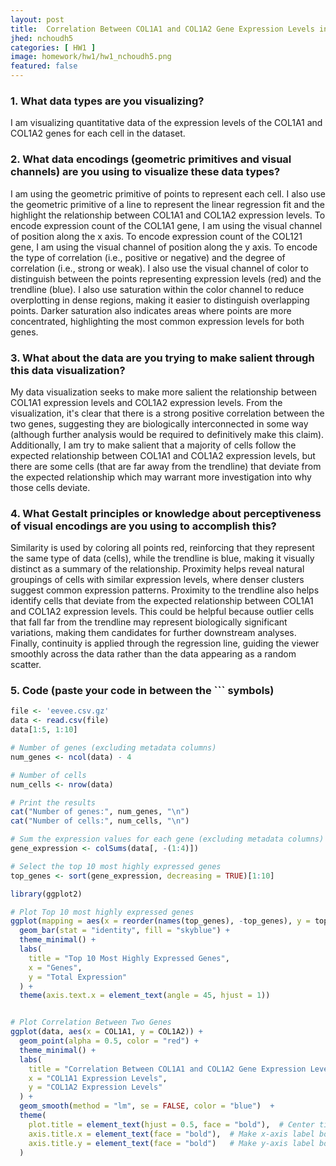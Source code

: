 ```yaml
---
layout: post
title:  Correlation Between COL1A1 and COL1A2 Gene Expression Levels in the Eevee Dataset
jhed: nchoudh5
categories: [ HW1 ]
image: homework/hw1/hw1_nchoudh5.png
featured: false
---
```


### 1. What data types are you visualizing?
I am visualizing quantitative data of the expression levels of the COL1A1 and COL1A2 genes for each cell in the dataset. 

### 2. What data encodings (geometric primitives and visual channels) are you using to visualize these data types?
I am using the geometric primitive of points to represent each cell. I also use the geometric primitive of a line to represent the linear regression fit and the highlight the relationship between COL1A1 and COL1A2 expression levels. To encode expression count of the COL1A1 gene, I am using the visual channel of position along the x axis. To encode expression count of the COL121 gene, I am using the visual channel of position along the y axis. To encode the type of correlation (i.e., positive or negative) and the degree of correlation (i.e., strong or weak). I also use the visual channel of color to distinguish between the points representing expression levels (red) and the trendline (blue). I also use saturation within the color channel to reduce overplotting in dense regions, making it easier to distinguish overlapping points. Darker saturation also indicates areas where points are more concentrated, highlighting the most common expression levels for both genes.

### 3. What about the data are you trying to make salient through this data visualization? 
My data visualization seeks to make more salient the relationship between COL1A1 expression levels and COL1A2 expression levels. From the visualization, it's clear that there is a strong positive correlation between the two genes, suggesting they are biologically interconnected in some way (although further analysis would be required to definitively make this claim). Additionally, I am try to make salient that a majority of cells follow the expected relationship between COL1A1 and COL1A2 expression levels, but there are some cells (that are far away from the trendline) that deviate from the expected relationship which may warrant more investigation into why those cells deviate. 

### 4. What Gestalt principles or knowledge about perceptiveness of visual encodings are you using to accomplish this?
Similarity is used by coloring all points red, reinforcing that they represent the same type of data (cells), while the trendline is blue, making it visually distinct as a summary of the relationship. Proximity helps reveal natural groupings of cells with similar expression levels, where denser clusters suggest common expression patterns. Proximity to the trendline also helps identify cells that deviate from the expected relationship between COL1A1 and COL1A2 expression levels. This could be helpful because outlier cells that fall far from the trendline may represent biologically significant variations, making them candidates for further downstream analyses. Finally, continuity is applied through the regression line, guiding the viewer smoothly across the data rather than the data appearing as a random scatter. 

### 5. Code (paste your code in between the ``` symbols)

```r
file <- 'eevee.csv.gz'
data <- read.csv(file)
data[1:5, 1:10]

# Number of genes (excluding metadata columns)
num_genes <- ncol(data) - 4

# Number of cells
num_cells <- nrow(data)

# Print the results
cat("Number of genes:", num_genes, "\n")
cat("Number of cells:", num_cells, "\n")

# Sum the expression values for each gene (excluding metadata columns)
gene_expression <- colSums(data[, -(1:4)])

# Select the top 10 most highly expressed genes
top_genes <- sort(gene_expression, decreasing = TRUE)[1:10]

library(ggplot2)

# Plot Top 10 most highly expressed genes 
ggplot(mapping = aes(x = reorder(names(top_genes), -top_genes), y = top_genes)) +
  geom_bar(stat = "identity", fill = "skyblue") +
  theme_minimal() +
  labs(
    title = "Top 10 Most Highly Expressed Genes",
    x = "Genes",
    y = "Total Expression"
  ) +
  theme(axis.text.x = element_text(angle = 45, hjust = 1))


# Plot Correlation Between Two Genes
ggplot(data, aes(x = COL1A1, y = COL1A2)) +
  geom_point(alpha = 0.5, color = "red") +
  theme_minimal() +
  labs(
    title = "Correlation Between COL1A1 and COL1A2 Gene Expression Levels",
    x = "COL1A1 Expression Levels",
    y = "COL1A2 Expression Levels"
  ) +
  geom_smooth(method = "lm", se = FALSE, color = "blue")  +
  theme(
    plot.title = element_text(hjust = 0.5, face = "bold"),  # Center title & make bold
    axis.title.x = element_text(face = "bold"),  # Make x-axis label bold
    axis.title.y = element_text(face = "bold")   # Make y-axis label bold
  )

```
